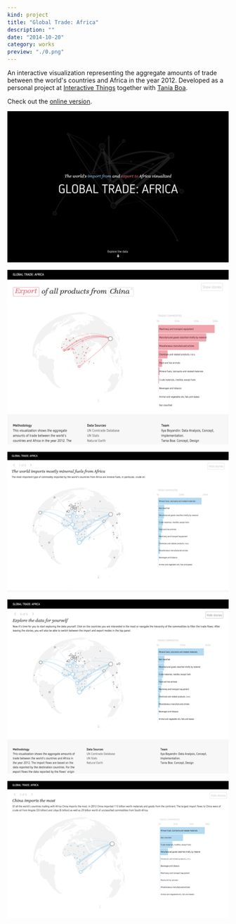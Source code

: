 ```yaml
---
kind: project
title: "Global Trade: Africa"
description: ""
date: "2014-10-20"
category: works
preview: "./0.png"
---
```

An interactive visualization representing the aggregate amounts of trade between the world's countries and Africa in the year 2012.
Developed as a personal project at <a href="http://interactivethings.com" target="_blank">Interactive Things</a> 
together with <a href="https://twitter.com/taniaboa" target="_blank">Tania Boa</a>.


Check out the <a target="_blank" href="https://lab.interactivethings.com/global-trade-africa/">online version</a>.



[![](0.png)](https://lab.interactivethings.com/global-trade-africa/)

![](1.png)

![](2.png)

![](3.png)

![](4.png)
